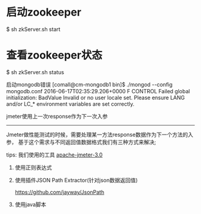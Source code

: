 # 启动zookeeper
$ sh zkServer.sh start


# 查看zookeeper状态
$ sh zkServer.sh status


启动mongodb错误
[comall@cm-mongodb1 bin]$ ./mongod --config mongodb.conf
2016-06-17T02:35:29.206+0000 F CONTROL  Failed global initialization: BadValue Invalid or no user locale set. Please ensure LANG and/or LC_* environment variables are set correctly.


jmeter使用上一次response作为下一次入参



-----------

Jmeter做性能测试的时候，需要处理某一方法response数据作为下一个方法的入参，
基于这个需求与不同返回值数据格式我们有三种方式来解决;

tips: 我们使用的工具 [apache-jmeter-3.0](https://jmeter.apache.org/download_jmeter.cgi)

1. 使用正则表达式



2. 使用插件JSON Path Extractor(针对json数据返回值)

    https://github.com/jayway/JsonPath

3. 使用java脚本

 
